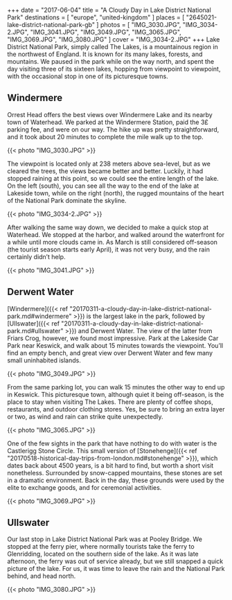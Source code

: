 +++
date    = "2017-06-04"
title   = "A Cloudy Day in Lake District National Park"
destinations = [ "europe", "united-kingdom" ]
places = [ "2645021-lake-district-national-park-gb" ]
photos = [
  "IMG_3030.JPG", "IMG_3034-2.JPG", "IMG_3041.JPG", "IMG_3049.JPG", "IMG_3065.JPG",
  "IMG_3069.JPG", "IMG_3080.JPG"
]
cover = "IMG_3034-2.JPG"
+++
Lake District National Park, simply called The Lakes, is a mountainous region in the northwest of England. It is known for its many lakes, forests, and mountains. We paused in the park while on the way north, and spent the day visiting three of its sixteen lakes, hopping from viewpoint to viewpoint, with the occasional stop in one of its picturesque towns.
<!--more-->
## Windermere
Orrest Head offers the best views over Windermere Lake and its nearby town of Waterhead. We parked at the Windermere Station, paid the 3£ parking fee, and were on our way. The hike up was pretty straightforward, and it took about 20 minutes to complete the mile walk up to the top.

{{< photo "IMG_3030.JPG" >}}

The viewpoint is located only at 238 meters above sea-level, but as we cleared the trees, the views became better and better. Luckily, it had stopped raining at this point, so we could see the entire length of the lake. On the left (south), you can see all the way to the end of the lake at Lakeside town, while on the right (north), the rugged mountains of the heart of the National Park dominate the skyline.

{{< photo "IMG_3034-2.JPG" >}}

After walking the same way down, we decided to make a quick stop at Waterhead. We stopped at the harbor, and walked around the waterfront for a while until more clouds came in. As March is still considered off-season (the tourist season starts early April), it was not very busy, and the rain certainly didn’t help.

{{< photo "IMG_3041.JPG" >}}

## Derwent Water
[Windermere]({{< ref "20170311-a-cloudy-day-in-lake-district-national-park.md#windermere" >}}) is the largest lake in the park, followed by [Ullswater]({{< ref "20170311-a-cloudy-day-in-lake-district-national-park.md#ullswater" >}}) and Derwent Water. The view of the latter from Friars Crog, however, we found most impressive. Park at the Lakeside Car Park near Keswick, and walk about 15 minutes towards the viewpoint. You’ll find an empty bench, and great view over Derwent Water and few many small uninhabited islands.

{{< photo "IMG_3049.JPG" >}}

From the same parking lot, you can walk 15 minutes the other way to end up in Keswick. This picturesque town, although quiet it being off-season, is the place to stay when visiting The Lakes. There are plenty of coffee shops, restaurants, and outdoor clothing stores. Yes, be sure to bring an extra layer or two, as wind and rain can strike quite unexpectedly.

{{< photo "IMG_3065.JPG" >}}

One of the few sights in the park that have nothing to do with water is the Castlerigg Stone Circle. This small version of [Stonehenge]({{< ref "20170518-historical-day-trips-from-london.md#stonehenge" >}}), which dates back about 4500 years, is a bit hard to find, but worth a short visit nonetheless. Surrounded by snow-capped mountains, these stones are set in a dramatic environment. Back in the day, these grounds were used by the elite to exchange goods, and for ceremonial activities.

{{< photo "IMG_3069.JPG" >}}

## Ullswater
Our last stop in Lake District National Park was at Pooley Bridge. We stopped at the ferry pier, where normally tourists take the ferry to Glenridding, located on the southern side of the lake. As it was late afternoon, the ferry was out of service already, but we still snapped a quick picture of the lake. For us, it was time to leave the rain and the National Park behind, and head north.

{{< photo "IMG_3080.JPG" >}}